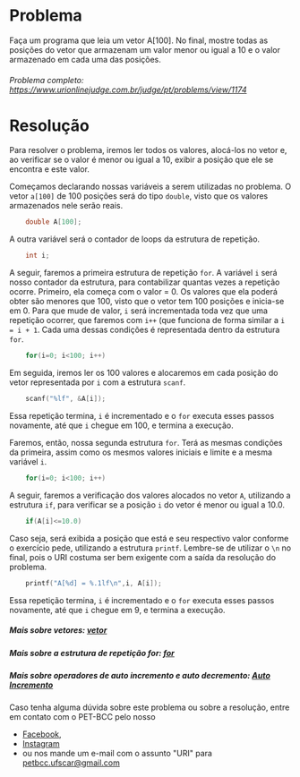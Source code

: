 # Problema

Faça um programa que leia um vetor A[100]. No final, mostre todas as posições do vetor que armazenam um valor menor ou igual a 10 e o valor armazenado em cada uma das posições.

###### Problema completo: https://www.urionlinejudge.com.br/judge/pt/problems/view/1174

# Resolução 

Para resolver o problema, iremos ler todos os valores, alocá-los no vetor e, ao verificar se o valor é menor ou igual a 10, exibir a posição que ele se encontra e este valor.

Começamos declarando nossas variáveis a serem utilizadas no problema. 
O vetor `a[100]` de 100 posições será do tipo `double`, visto que os valores armazenados nele serão reais.

````c
    double A[100];
````

A outra variável será o contador de loops da estrutura de repetição.

````c
    int i;
````

A seguir, faremos a primeira estrutura de repetição `for`.
A variável `i` será nosso contador da estrutura, para contabilizar quantas vezes a repetição ocorre. 
Primeiro, ela começa com o valor = 0. Os valores que ela poderá obter são menores que 100, visto que o vetor tem 100 posições e inicia-se em 0. Para que mude de valor, `i` será incrementada toda vez que uma repetição ocorrer, que faremos com `i++` (que funciona de forma similar a `i = i + 1`. Cada uma dessas condições é representada dentro da estrutura `for`.

````c
    for(i=0; i<100; i++)
````

Em seguida, iremos ler os 100 valores e alocaremos em cada posição do vetor representada por `i` com a estrutura `scanf`.

````c
    scanf("%lf", &A[i]);
````

Essa repetição termina, `i` é incrementado e o `for` executa esses passos novamente, até que `i` chegue em 100, e termina a execução.

Faremos, então, nossa segunda estrutura `for`. Terá as mesmas condições da primeira, assim como os mesmos valores iniciais e limite e a mesma variável `i`.

````c
    for(i=0; i<100; i++)
````

A seguir, faremos a verificação dos valores alocados no vetor `A`, utilizando a estrutura `if`, para verificar se a posição `i` do vetor é menor ou igual a 10.0.

````c
    if(A[i]<=10.0)
````

Caso seja, será exibida a posição que está e seu respectivo valor conforme o exercício pede, utilizando a estrutura `printf`. Lembre-se de utilizar o `\n` no final, pois o URI costuma ser bem exigente com a saída da resolução do problema.

````c
    printf("A[%d] = %.1lf\n",i, A[i]);
````

Essa repetição termina, `i` é incrementado e o `for` executa esses passos novamente, até que `i` chegue em 9, e termina a execução.


##### Mais sobre vetores: [vetor](http://linguagemc.com.br/vetores-ou-arrays-em-linguagem-c/)
##### Mais sobre a estrutura de repetição for: [for](http://linguagemc.com.br/a-estrutura-de-repeticao-for-em-c/)
##### Mais sobre operadores de auto incremento e auto decremento: [Auto Incremento](http://linguagemc.com.br/operadores-de-auto-incremento-e-auto-decremento/)

Caso tenha alguma dúvida sobre este problema ou sobre a resolução, entre em contato com o PET-BCC pelo nosso
* [Facebook](https://www.facebook.com/petbcc/),
* [Instagram](https://www.instagram.com/petbcc.ufscar/)
* ou nos mande um e-mail com o assunto "URI" para  petbcc.ufscar@gmail.com
